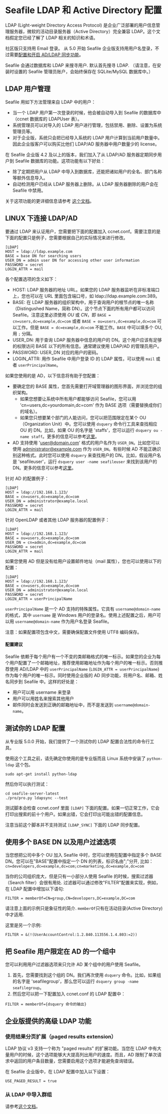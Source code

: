 # Seafile LDAP 和 Active Directory 配置

LDAP (Light-weight Directory Access Protocol) 是企业广泛部署的用户信息管理服务器，微软的活动目录服务器（Active Directory）完全兼容 LDAP。这个文档假定您已经了解了 LDAP 相关的知识和术语。

社区版只支持用 Email 登录。 从 5.0 开始 Seafile 企业版支持用用户名登录，不过需要[配置和开启 AD/LDAP 同步功能](http://manual.seafile.com/deploy/ldap_user_sync.html)。

Seafile 会通过数据库和 LDAP 来搜寻用户. 默认首先搜寻 LDAP. （请注意，在安装时设置的 Seafile 管理员账户，会始终保存在 SQLite/MySQL 数据库中。）


## LDAP 用户管理

Seafile 用如下方法管理来自 LDAP 中的用户：

* 当一个 LDAP 用户第一次登录的时候，他会被自动导入到 Seafile 的数据库中（ccnet 数据库的 LDAPUser 表）。
* 系统管理员可以对导入的 LDAP 用户进行管理，包括禁用、删除、设置为系统管理员等。
* 对于企业版，系统只会把已经导入系统的 LDAP 用户计算到当前用户数量中。因此企业版客户可以购买比他们 LDAP/AD 服务器中用户数量少的 license。

在 Seafile 企业版 4.2 及以上的版本，我们加入了从 LDAP/AD 服务器定期同步用户到 Seafile 数据库的功能。这项功能有以下好处：

* 除了定期把用户从 LDAP 中导入到数据库，还能把诸如用户的全名、部门名称等额外信息导入。
* 自动检测用户已经从 LDAP 服务器上删除。从 LDAP 服务器删除的用户会在 Seafile 中禁用。

关于这项功能的更详细信息请参考 [这个文档](http://manual.seafile.com/deploy/ldap_user_sync.html)。

## LINUX 下连接 LDAP/AD

要通过 LDAP 来认证用户，您需要把下面的配置加入 ccnet.conf。需要注意的是下面的配置只是例子，您需要根据自己的实际情况来进行修改。

    [LDAP]
    HOST = ldap://ldap.example.com
    BASE = base DN for searching users
    USER_DN = admin user DN for accessing other user information
    PASSWORD = secret
    LOGIN_ATTR = mail

各个配置选项的含义如下：

* HOST: LDAP 服务器的地址 URL。如果您的 LDAP 服务器监听在非标准端口上，您也可以在 URL 里面包含端口号，如 ldap://ldap.example.com:389。
* BASE: 在 LDAP 服务器的组织架构中，用于查询用户的根节点的唯一名称（Distingushed Name，简称 DN）。这个节点下面的所有用户都可以访问 Seafile。注意这里必须使用 *OU* 或 *CN*，即 `BASE = cn=users,dc=example,dc=com` 或者 `BASE = ou=users,dc=example,dc=com` 可以工作。但是 `BASE = dc=example,dc=com` 不能工作。`BASE` 中可以填多个 OU, 用 `;` 分隔。
* USER_DN: 用于查询 LDAP 服务器中信息的用户的 DN。这个用户应该有足够的权限访问 BASE 以下的所有信息。通常建议使用 LDAP/AD 的管理员用户。
* PASSWORD: USER_DN 对应的用户的密码。
* LOGIN_ATTR: 用作 Seafile 中用户登录 ID 的 LDAP 属性，可以使用 `mail` 或者 `userPrincipalName`。

如果您使用的是 AD，以下信息将有助于您配置：

* 要确定您的 BASE 属性，您首先需要打开域管理器的图形界面，并浏览您的组织架构。
    * 如果您想要让系统中所有用户都能够访问 Seafile，您可以用 'cn=users,dc=yourdomain,dc=com' 作为 BASE 选项（需要替换成你们的域名）。
    * 如果您只想要某个部门的人能访问，您可以把范围限定在某个 OU （Organization Unit）中。您可以使用 `dsquery` 命令行工具来查找相应 OU 的 DN。比如，如果 OU 的名字是 'staffs'，您可以运行 `dsquery ou -name staff`。更多的信息可以参考[这里](https://technet.microsoft.com/en-us/library/cc770509.aspx)。
* AD 支持使用 'user@domain.com' 格式的用户名作为 `USER_DN`。比如您可以使用 administrator@example.com 作为 `USER_DN`。有些时候 AD 不能正确识别这种格式。此时您可以使用 `dsquery` 来查找用户的 DN。比如，假设用户名是 'seafileuser'，运行 `dsquery user -name seafileuser` 来找到该用户的 DN。更多的信息可以参考[这里](https://technet.microsoft.com/en-us/library/cc725702.aspx)。

针对 AD 的配置例子：

    [LDAP]
    HOST = ldap://192.168.1.123/
    BASE = cn=users,dc=example,dc=com
    USER_DN = administrator@example.local
    PASSWORD = secret
    LOGIN_ATTR = mail

针对 OpenLDAP 或者其他 LDAP 服务器的配置例子：

    [LDAP]
    HOST = ldap://192.168.1.123/
    BASE = ou=users,dc=example,dc=com
    USER_DN = cn=admin,dc=example,dc=com
    PASSWORD = secret
    LOGIN_ATTR = mail

如果您使用 AD 但是没有给用户设置邮件地址（mail 属性），您也可以使用以下的配置：

    [LDAP]
    HOST = ldap://192.168.1.123/
    BASE = cn=users,dc=example,dc=com
    USER_DN = administrator@example.local
    PASSWORD = secret
    LOGIN_ATTR = userPrincipalName

`userPrincipalName` 是一个 AD 支持的特殊属性。它具有 `username@domain-name` 的格式，其中 `username` 是 Windows 用户的登录名。使用上述配置之后，用户可以用 `username@domain-name` 作为用户名登录 Seafile。

注意：如果配置项包含中文，需要确保配置文件使用 UTF8 编码保存。

#### 配置建议

Seafile 依赖于每个用户有一个不变的类邮箱格式的唯一标示。如果您的企业为每个用户配置了一个邮箱地址，推荐使用邮箱地址作为每个用户的唯一标示。否则推荐使用 AD/LDAP 中的 `userPrincipalName` (`LOGIN_ATTR = userPrincipalName`) 作为每个用户的唯一标示。同时使用企业版的 AD 同步功能，将用户名、邮箱、姓名同步到 Seafile 中。这样的好处是：

* 用户可以用 username 来登录
* 用户可以用姓名来搜索其他用户
* 邮件同时会发送到正确的邮箱地址中，而不是发送到 `username@domain-name`。


## 测试你的 LDAP 配置

从专业版 5.0.0 开始，我们提供了一个测试你的 LDAP 配置合法性的命令行工具。

使用这个工具之前，请先确定你使用的是专业版而且 Linux 系统中安装了 `python-ldap` 这个包。

```
sudo apt-get install python-ldap
```

然后你可以执行测试：

```
cd seafile-server-latest
./pro/pro.py ldapsync --test
```

测试脚本会检查 ccnet.conf 里面 `[LDAP]` 下面的配置。如果一切正常工作，它会打印出搜索的前十个用户。如果出错，它会打印出可能出错的配置信息。

注意当前这个脚本并不支持测试 `[LDAP_SYNC]` 下面的 LDAP 同步配置。

## 使用多个 BASE DN 以及用户过滤选项

当您想把公司中多个 OU 加入 Seafile 中时，您可以使用在配置中指定多个 BASE DN。您可以在"BASE"配置中指定一个 DN 的列表，标识名由";"分开, 比如： `cn=developers,dc=example,dc=com;cn=marketing,dc=example,dc=com`

当你的公司组织庞大，但是只有一小部分人使用 Seafile 的时候，搜索过滤器（Search filter）会很有用处. 过滤器可以通过修改"FILTER"配置来实现，例如，在 LDAP 配置中增加以下语句:

```
FILTER = memberOf=CN=group,CN=developers,DC=example,DC=com
```

请注意上面的示例只是象征性的简介. `memberOf`只有在活动目录(Active Directory)中才适用.

这里是另一个示例:

```
FILTER = &(!(UserAccountControl:1.2.840.113556.1.4.803:=2))
```

## 把 Seafile 用户限定在 AD 的一个组中

您可以利用用户过滤器选项来只允许 AD 某个组中的用户使用 Seafile。

1. 首先，您需要找到这个组的 DN。我们再次使用 `dsquery` 命令。比如，如果组的名字是 'seafilegroup'，那么您可以运行 `dsquery group -name seafilegroup`。
2. 然后您可以把一下配置加入 ccnet.conf 的 LDAP 配置中：

```
FILTER = memberOf={dsquery 命令的输出}
```

## 企业版提供的高级 LDAP 功能

### 使用结果分页扩展（paged results extension）

LDAP 协议 v3 支持一个称为 "paged results" 的扩展功能。当您在 LDAP 中有大量用户的时候，这个选项能够大大提高列出用户的速度。而且，AD 限制了单次请求中返回的用户条目数量，您需要启用这个选项才能避免查询错误。

在 Seafile 企业版中，在 LDAP 配置中加入以下设置：

```
USE_PAGED_RESULT = true
```

### 从 LDAP 中导入群组

请参考[这个文档](http://manual.seafile.com/deploy/ldap_group_sync.html)。
